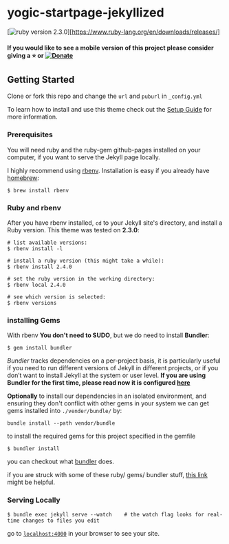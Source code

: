 # yogic-startpage-jekyllized
[![ruby version 2.3.0](https://img.shields.io/badge/ruby-2.3.0-blue.svg)][https://www.ruby-lang.org/en/downloads/releases/]

#### If you would like to see a mobile version of this project please consider giving a :star: or [![Donate](https://img.shields.io/badge/paypal-donate-blue.svg)][1]

## Getting Started
Clone or fork this repo and change the `url` and `puburl` in `_config.yml`

To learn how to install and use this theme check out the [Setup Guide][7] for more information.

### Prerequisites
You will need ruby and the ruby-gem github-pages installed on your computer, if you want to serve the Jekyll page locally.

I highly recommend using [rbenv][2]. Installation is easy if you already have [homebrew][3]:
```
$ brew install rbenv
```

### Ruby and rbenv
After you have rbenv installed, `cd` to your Jekyll site's directory, and install a Ruby version. This theme was tested on **2.3.0**:
```
# list available versions:
$ rbenv install -l

# install a ruby version (this might take a while):
$ rbenv install 2.4.0

# set the ruby version in the working directory:
$ rbenv local 2.4.0

# see which version is selected:
$ rbenv versions
```

### installing Gems
With rbenv **You don't need to SUDO**, but we do need to install **Bundler**:
```
$ gem install bundler
```
*Bundler* tracks dependencies on a per-project basis, it is particularly useful if you need to run different versions of Jekyll in different projects, or if you don’t want to install Jekyll at the system or user level. **If you are using Bundler for the first time, please read now it is configured [here](https://jekyllrb.com/tutorials/using-jekyll-with-bundler/)**

**Optionally** to install our dependencies in an isolated environment, and ensuring they don't conflict with other gems in your system we can get gems installed into `./vender/bundle/` by:
```
bundle install --path vendor/bundle
```

to install the required gems for this project specified in the gemfile
```
$ bundler install
```
you can checkout what [bundler][4] does.

if you are struck with some of these ruby/ gems/ bundler stuff, [this link][5] might be helpful.

### Serving Locally
```
$ bundle exec jekyll serve --watch    # the watch flag looks for real-time changes to files you edit
```
go to [`localhost:4000`][6] in your browser to see your site.

[1]: https://paypal.me/ohjho
[2]: https://github.com/rbenv/rbenv
[3]: https://brew.sh/
[4]: http://bundler.io/
[5]: http://idratherbewriting.com/documentation-theme-jekyll/mydoc_about_ruby_gems_etc.html
[6]: http://localhost:4000
[7]: http://yogi-john.github.io/yogic-startpage-jekyllized
